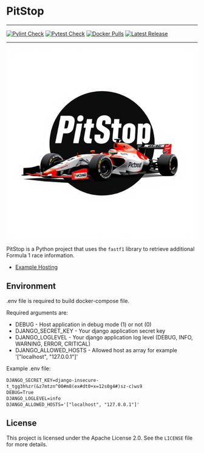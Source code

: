 # PitStop

----

[![Pylint Check](https://github.com/Nepitwin/PitStop/actions/workflows/pylint.yml/badge.svg?branch=main&style=flat)](https://github.com/Nepitwin/PitStop/actions/workflows/pylint.yml)
[![Pytest Check](https://github.com/Nepitwin/PitStop/actions/workflows/pytest.yml/badge.svg?branch=main&style=flat)](https://github.com/Nepitwin/PitStop/actions/workflows/pytest.yml)
[![Docker Pulls](https://img.shields.io/docker/pulls/nepitwin/pitstop?style=flat)](https://hub.docker.com/r/nepitwin/pitstop)
[![Latest Release](https://img.shields.io/github/v/tag/Nepitwin/PitStop?label=latest%20release&style=flat)](https://github.com/Nepitwin/PitStop/releases)

----

![PitStop](logo.jpg "PitStop")

PitStop is a Python project that uses the `fastf1` library to retrieve additional Formula 1 race information.

- [Example Hosting](https://racing.cloudnepi.de)

## Environment

.env file is required to build docker-compose file.

Required arguments are:

  * DEBUG - Host application in debug mode (1) or not (0)
  * DJANGO_SECRET_KEY - Your django application secret key
  * DJANGO_LOGLEVEL - Your django application log level (DEBUG, INFO, WARNING, ERROR, CRITICAL)
  * DJANGO_ALLOWED_HOSTS - Allowed host as array for example '["localhost", "127.0.0.1"]'

Example .env file:

```
DJANGO_SECRET_KEY=django-insecure-t_tgg3h%zr(&z7mtzn^00#m8(ex#dt0+x=12s0g4#)sz-c)ws9
DEBUG=True
DJANGO_LOGLEVEL=info
DJANGO_ALLOWED_HOSTS='["localhost", "127.0.0.1"]'
```

## License

This project is licensed under the Apache License 2.0. See the `LICENSE` file for more details.
